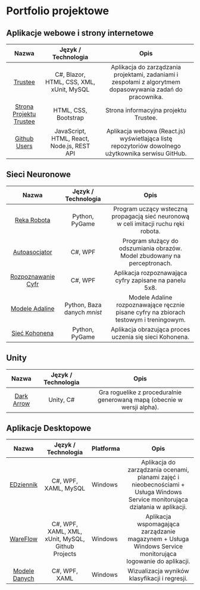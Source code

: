 # Portfolio projektowe

## Aplikacje webowe i strony internetowe

|        **Nazwa**        | **Język / Technologia** |                                                  **Opis**                                                  |
|:-----------------------:|:-----------------------:|:----------------------------------------------------------------------------------------------------------:|
| [Trustee](https://github.com/martacichy/trustee)                      | C#, Blazor, HTML, CSS, XML, xUnit, MySQL   | Aplikacja do zarządzania projektami, zadaniami i zespołami z algorytmem dopasowywania zadań do pracownika. |
| [Strona Projektu Trustee](https://github.com/DarkArbiterr/TrusteeWWW) | HTML, CSS, Bootstrap    | Strona informacyjna projektu Trustee.
| [Github Users](https://github.com/DarkArbiterr/GithubUsers) | JavaScript, HTML, React, Node.js, REST API    | Aplikacja webowa (React.js) wyświetlająca listę repozytoriów dowolnego użytkownika serwisu GitHub. |

## Sieci Neuronowe

|      **Nazwa**     | **Język / Technologia** |                                        **Opis**                                        |
|:------------------:|:-----------------------:|:--------------------------------------------------------------------------------------:|
| [Ręka Robota](https://github.com/DarkArbiterr/RobotHand)        | Python, PyGame          | Program uczący wsteczną propagacją sieć neuronową w celi imitacji ruchu ręki robota.   |
| [Autoasocjator](https://github.com/DarkArbiterr/Autoasocjator)      | C#, WPF                 | Program służący do odszumiania obrazów. Model zbudowany na perceptronach.              |
| [Rozpoznawanie Cyfr](https://github.com/DarkArbiterr/Rozpoznawanie-Cyfr) | C#, WPF                 | Aplikacja rozpoznawająca cyfry zapisane na panelu 5x8.                                 |
| [Modele Adaline](https://github.com/DarkArbiterr/Adaline)     | Python, Baza danych *mnist*                  | Modele Adaline rozpoznawające ręcznie pisane cyfry na zbiorach testowym i treningowym. |
| [Sieć Kohonena](https://github.com/DarkArbiterr/Siec-Kohonena)      | Python, PyGame          | Aplikacja obrazująca proces uczenia się sieci Kohonena.                                |

## Unity

|  **Nazwa** | **Język / Technologia** |                                 **Opis**                                |
|:----------:|:-----------------------:|:-----------------------------------------------------------------------:|
| [Dark Arrow](https://github.com/DarkArbiterr/Roguelike-Game) | Unity, C#               | Gra roguelike z proceduralnie generowaną mapą (obecnie w wersji alpha). |

## Aplikacje Desktopowe

|   **Nazwa**   |              **Język / Technologia**              | **Platforma** |                                                            **Opis**                                                            |
|:-------------:|:-------------------------------------------------:|---------------|:------------------------------------------------------------------------------------------------------------------------------:|
| [EDziennik](https://github.com/DarkArbiterr/EDziennik)     | C#, WPF, XAML, MySQL                              | Windows       | Aplikacja do zarządzania ocenami, planami zajęć i nieobecnościami + Usługa Windows Service monitorująca działania w aplikacji. |
| [WareFlow](https://github.com/DarkArbiterr/WareFlow)      | C#, WPF, XAML, XML, xUnit, MySQL, Github Projects | Windows       | Aplikacja wspomagająca zarządzanie magazynem + Usługa Windows Service monitorująca logowanie do aplikacji.                     |
| [Modele Danych](https://github.com/DarkArbiterr/ModeleDanych) | C#, WPF, XAML                                     | Windows       | Wizualizacja wyników klasyfikacji i regresji.                                                                                  |
